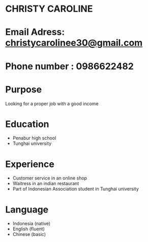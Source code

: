
# CHRISTY CAROLINE  
# Email Adress: christycarolinee30@gmail.com
# Phone number : 0986622482


# Purpose 
Looking for a proper job with a good income 


# Education
 - Penabur high school 
 - Tunghai university 


# Experience
 - Customer service in an online shop 
 - Waitress in an indian restaurant 
 - Part of Indonesian Association student in Tunghai university 

 # Language
  - Indonesia (native)
  - English (fluent)
  - Chinese (basic)
